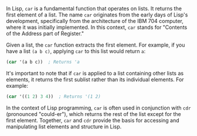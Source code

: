 In Lisp, `car` is a fundamental function that operates on lists. It returns the first element of a list. The name `car` originates from the early days of Lisp's development, specifically from the architecture of the IBM 704 computer, where it was initially implemented. In this context, `car` stands for "Contents of the Address part of Register."

Given a list, the `car` function extracts the first element. For example, if you have a list `(a b c)`, applying `car` to this list would return `a`:

```lisp
(car '(a b c))  ; Returns 'a
```

It's important to note that if `car` is applied to a list containing other lists as elements, it returns the first sublist rather than its individual elements. For example:

```lisp
(car '((1 2) 3 4))  ; Returns '(1 2)
```

In the context of Lisp programming, `car` is often used in conjunction with `cdr` (pronounced "could-er"), which returns the rest of the list except for the first element. Together, `car` and `cdr` provide the basis for accessing and manipulating list elements and structure in Lisp.
